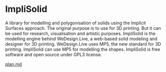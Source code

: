 ImpliSolid
==========
A library for modelling and polygonisation of solids using the Implicit Surfaces approach.
The original purpose is to use for 3D printing. But it can be used for research, visualisation and artistic purposes.
ImpliSolid is the modelling engine behind WeDesign.Live, a web-based solid modeling and designer for 3D printing.
WeDesign.Live uses MP5, the new standard for 3D printing. ImpliSolid can use MP5 for modelling the shapes.
ImpliSolid is free software and open source under GPL3 license.

[plan.md](./plan.md)


